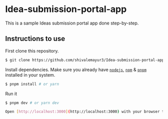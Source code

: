 # Idea-submission-portal-app

This is a sample Ideas submission portal app done step-by-step.

## Instructions to use

First clone this repository.
```bash
$ git clone https://github.com/shivalemayur3/Idea-submission-portal-app.git
```

Install dependencies. Make sure you already have [`nodejs`](https://nodejs.org/en/), [`npm`](https://www.npmjs.com/) & [`pnpm`](https://pnpm.io/installation) installed in your system.
```bash
$ pnpm install # or yarn
```

Run it
```bash
$ pnpm dev # or yarn dev

Open [http://localhost:3000](http://localhost:3000) with your browser to see the result.
